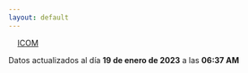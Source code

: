 ```yaml
---
layout: default
---
```

<a href="planes/ICOM/" style="padding: 1rem;">ICOM</a>
<p class_="text-center text-muted">Datos actualizados al día <b>19 de enero de 2023</b> a las <b>06:37 AM</b></p>